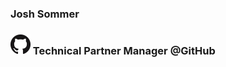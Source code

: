 ### Josh Sommer
### [![Alt](./img/GitHub-Mark-32px.png)](https://github.com "GitHub")  Technical Partner Manager @GitHub 

[1]: ./img/GitHub-Mark-32px.png

